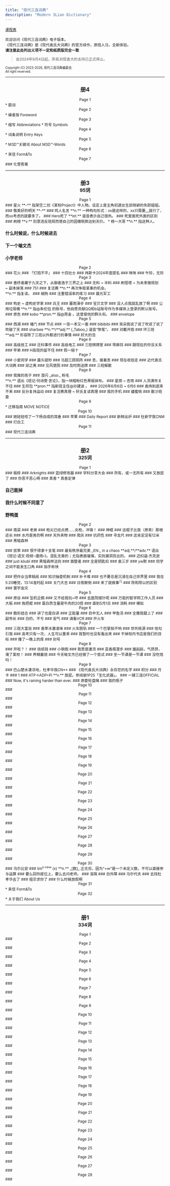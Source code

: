 ```yaml
---
title: "现代三连词典"
description: "Modern 3Lian Dictionary"
---
```

<small><a href="/">课程表</a><br>

欢迎访问《现代三连词典》电子版本。<br>
《现代三连词典》是《现代袁氏大词典》的官方续作，原班人马，全新体验。<br>
**请注意此处列出义项不一定和纸质版完全一致**<br>

> 自2024年9月4日起，所有对现袁大的支持已正式停止。

<small>Copyright (C) 2023-2026, 现代三连词典编委会.<br>All right reserved.</small>

---

<center><h2>册4</h2></center>
<center>Page 1</center>
* 题词

<center>Page 2</center>
* 编者按 Foreword

<center>Page 3</center>
* 缩写 Abbreviations
* 符号 Symbols

<center>Page 4</center>
* 词条说明 Entry Keys

<center>Page 5</center>
* M3D™关键词 About M3D™-Words

<center>Page 6</center>
* 来信 Form&To

<center>Page 7</center>
### 化雪答案

---

<center><h2>册3<br><small>95词</small></h2></center>
<center>Page 1</center>
### 星火
**-** 指架空二创《某校Project》中人物。设定上是主角初遇女生邱晓颖的失踪姐姐。
### 敬美好的明天
**-** 
### 鸣人名言
**n.** 一种构句形式：xx是这样的，xx只需要__就行了，而xx考虑的就要多了。
### Hero死了
**int.** 谐音表示自己很热。
### 死里面死外面的区别
### 刷榜
**v.** 刻意违反班规而使自己的因缴税款达到天价。
* 榜一大哥  **n.** 指这种人。

### 什么时候说，什么时候进去
### 下一个喻文杰
### 小学老师
<center>Page 2</center>
### 花火
### 「打抱不平」
### 十四壮士
### 炜斯卡2024年度提名
### 咪咪
### 午铃，无铃
<center>Page 3</center>
### 善终者藏于九天之下，从御者逸于三界之上
### 无料
~ 半料
### 刷怪塔
~ 为未来做规划<br>
~ 副本掉落
### 751
### 复活赛
**n.** 再次争取某事的机会。<br>
**n.** 指复读。
### 细狗
### 注重错误率的练习
### 晨光军工
<center>Page 4</center>
### 构史
~ 虚构史学家
### 兵王
### 暮雨滑步
### 宝贝文学
### 没人点我就乱放了啊
### 公用垃圾桶
**n.** 指@朱伦钰 的账号，他自愿贡献QQ和b站账号作为多媒体上登录的默认账号。
### 原告
### kobo
**pron.** 指@周金 。这曾是他的群头衔。
### envelope
<center>Page 5</center>
### 西湖
### 堵门
### 节点
### 一张一本又一套
### bibibibi
### 耳朵我说了说了吹说了说了吹破了天
### sharbee
**n.**/**adj.** (_Taboo_) 谐音“煞笔”。
### 对戴开炮
### 环三班
**adj.** 形容除了三班以外都进行的事情
### 好大的泡
<center>Page 6</center>
### 高级技工
### 迁科事件
### 高级电工
### 三班棋牌室
### 带麻将
### 跟现在的你没关系
### 牢弟
### H高班的留不住
### 假一赔十
<center>Page 7</center>
### 小爱同学
### 露头就秒
### 马超三顾厕所
### 丢，接着丢
### 现在收拾走
### 近代袁氏大词典
### 邱之离
### 见风使厕
### 及时雨送牌
### 三班解散
<center>Page 8</center>
### 我推的孩子
### 澄闪
_also:_ 粉毛<br>
**n.** 语出《班记·何诗雯·言论》，指一块暗粉红色黑板抹布。
### 星雨
~ 杏雨
### 人流满市关不住
### 生煎包
**pron.** 指新班主任@孙建波 。
### 2026年6月6日
~ 6月6
### 袁炜到底来不来
### 反孙复炜运动
### 复活赛真理
~ 轩氏复读真理
### 我的手机
### 蟠蜜桃
### 散沙班委
<center>Page 9</center>
* 迁移指南 MOVE NOTICE

<center>Page 10</center>
### 她轻轻咬了一下杨自成的耳垂
### 苹果
### Daily Report
### 新鲜出炉
### 杜新宇我CNM
### 打白工
<center>Page 11</center>
### 现代三连词典

---

<center><h2>册2<br><small>325词</small></h2></center>
<center>Page 1</center>
### 板砖
### Arknights
### 蓝绿修改器
### 学科分享大会
### 所有，或一无所有
### 又放屁了
### 你恶不恶心啊
### 真香
* 真香定律

### 自己能掉
### 我什么时候不同意了
### 野鸭蛋
<center>Page 2</center>
### 南梁
### 老弟
### 枪尖已经点燃……炎枪，冲锋！
### 神棍
### 这棍子比我（原来）那根还长
### 水月是男的啊
### 天外来物
### 爬灰
### 抗药性
### 寻龙尺
### 这肯定没有12米
### 黑暗森林
<center>Page 3</center>
### 拔草
### 恨不得拿十支笔
### 最有秩序最完美
_EN:_ in a chaos
**adj.**/**adv.** 语出《班记·语文·视频·‹雷雨›》。混乱无章的；尤指表面璀璨，实则漏洞百出的。
### 迈扣逼·杰克逊
### just kōubī
### 黑暗森林法则
### 面壁者
### 全是钥匙扣
### 袁三岁
### yw默
### 同学之间不能发生口角
### 拍手称快
<center>Page 4</center>
### 把作业当草稿纸
### 知识抽查机制
### 补卡难
### 也不要总是沉浸在自己世界里
### 我在5:20睡觉，13:14准时起
### 关门大吉
### 日夜颠倒
### 来了就做事<sup>儿</sup>
### 除和除以的区别
### 寰宇虫灾
<center>Page 5</center>
### 原谷
### 坠机企鹅
### 又不给我玩~哼
### 去医院缝针呢
### 万能的智学网工作人员
### 大板
### 拖把棍
### 蛋白质含量是牛肉的20倍
### 直到5月1日
### 消耗
### 模拟
<center>Page 6</center>
### 数形结合
### 讲了也是白讲
### 正能量
### 目中无人
### 甲鱼汤
### 全撒我腿上了
### 副市长
### 白的，不亏
### 安气
### 请看VCR
### 开火车
<center>Page 7</center>
### 三班大富翁
### 香草冰激凌味
### 火车脱轨
### 一个巴掌拍不响
### 世外桃源
### 他勾引我
### 高考只有一次，人生可以重来
### 我暂时也没有看出来
### 干掉校内书店是我们的目标
### 撞了一晚上的库
### 封号
<center>Page 8</center>
### 开啦？！
### 烧纸钱
### 小钢炮
### 我愿是激流
### 芸香阁漫步
### 雄赳赳，气昂昂，淹了某校！
### 养精蓄锐
### 今天喻文杰已经做了一个尝试
### 坐一节课是一节课
### 没吃饱吗！
<center>Page 9</center>
### 巴山楚水凄凉地，杜孝华我CN**
### 《现代袁氏大词典》永存您的名字
### 枳分
### 月卡
### 1
### ATP→ADP+Pi
**v.** 放屁。参阅册1P25「生化武器」。
### 一键三连OFFICIAL
### Now, it's raining harder than ever.
### 原委轮盘赌
### 我的瓶子
<center>Page 10</center>
### 
<center>Page 11</center>
### 
<center>Page 12</center>
### 
<center>Page 13</center>
### 
<center>Page 14</center>
### 
<center>Page 15</center>
### 
<center>Page 16</center>
### 
<center>Page 17</center>
### 
<center>Page 18</center>
### 
<center>Page 19</center>
### 
<center>Page 20</center>
### 
<center>Page 21</center>
### 
<center>Page 22</center>
### 
<center>Page 23</center>
### 
<center>Page 24</center>
### 
<center>Page 25</center>
### 
<center>Page 26</center>
### 
<center>Page 27</center>
### 
<center>Page 28</center>
### 
<center>Page 29</center>
### 
<center>Page 30</center>
### 乌尔比安
### lim<sup>x→e∞</sup> (x)
**n.** _[数]_ 正无穷。因为“+∞”是一个未定义数，不可以直接参与运算
### 要么回你座位上，要么去问老师。
### 洛隔
### 白外障
### 马尔代夫
### 去找杜孝华去了
### 祖宗求你了
### 什么时候放假啊
<center>Page 31</center>
* 来信 Form&To

<center>Page 32</center>
* 关于我们 About Us

---

<center><h2>册1<br><small>334词</small></h2></center>
<center>Page 1</center>
### 
<center>Page 2</center>
### 
<center>Page 3</center>
### 
<center>Page 4</center>
### 
<center>Page 5</center>
### 
<center>Page 6</center>
### 
<center>Page 7</center>
### 
<center>Page 8</center>
### 
<center>Page 9</center>
### 
<center>Page 10</center>
### 
<center>Page 11</center>
### 
<center>Page 12</center>
### 
<center>Page 13</center>
### 
<center>Page 14</center>
### 
<center>Page 15</center>
### 
<center>Page 16</center>
### 
<center>Page 17</center>
### 
<center>Page 18</center>
### 
<center>Page 19</center>
### 
<center>Page 20</center>
### 
<center>Page 21</center>
### 
<center>Page 22</center>
### 
<center>Page 23</center>
### 
<center>Page 24</center>
### 
<center>Page 25</center>
### 
<center>Page 26</center>
### 
<center>Page 27</center>
### 
<center>Page 28</center>
### 
